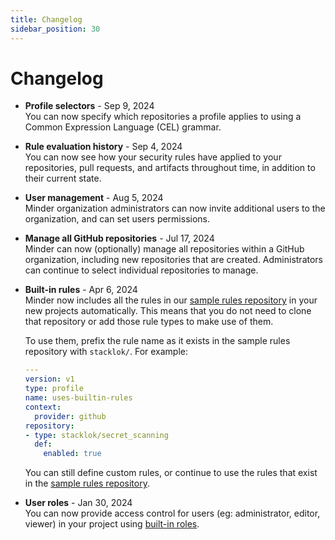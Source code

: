 ```yaml
---
title: Changelog
sidebar_position: 30
---
```


# Changelog

* **Profile selectors** - Sep 9, 2024  
    You can now specify which repositories a profile applies to using a Common Expression Language (CEL) grammar.

* **Rule evaluation history** - Sep 4, 2024  
    You can now see how your security rules have applied to your repositories, pull requests, and artifacts throughout time, in addition to their current state.

* **User management** - Aug 5, 2024  
    Minder organization administrators can now invite additional users to the organization, and can set users permissions.

* **Manage all GitHub repositories** - Jul 17, 2024  
    Minder can now (optionally) manage all repositories within a GitHub organization, including new repositories that are created. Administrators can continue to select individual repositories to manage.

* **Built-in rules** - Apr 6, 2024  
    Minder now includes all the rules in our [sample rules repository](https://github.com/stacklok/minder-rules-and-profiles/) in your new projects automatically. This means that you do not need to clone that repository or add those rule types to make use of them.

    To use them, prefix the rule name as it exists in the sample rules repository with `stacklok/`. For example:

    ```yaml
    ---
    version: v1
    type: profile
    name: uses-builtin-rules
    context:
      provider: github
    repository:
    - type: stacklok/secret_scanning
      def:
        enabled: true
    ```

    You can still define custom rules, or continue to use the rules that exist in the [sample rules repository](https://github.com/stacklok/minder-rules-and-profiles).

* **User roles** - Jan 30, 2024  
  You can now provide access control for users (eg: administrator, editor, viewer) in your project using [built-in roles](../user_management/user_roles.md).
